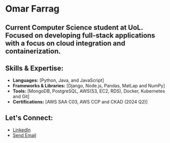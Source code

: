 








# Omar Farrag

## Current Computer Science student at UoL. Focused on developing full-stack applications with a focus on cloud integration and containerization.


## Skills & Expertise:

- **Languages:** [Python, Java, and JavaScript]
- **Frameworks & Libraries:** [Django, Node.js, Pandas, MatLap and NumPy]
- **Tools:** [MongoDB, PostgreSQL, AWS(S3, EC2, RDS), Docker, Kubernetes and Git]
- **Certifications:** [AWS SAA C03, AWS CCP and CKAD (2024 Q2)] 


## Let's Connect:

- [LinkedIn](https://www.linkedin.com/in/omarfarrag01/)
- [Send Email](omar.tarek.farrag123@gmail.com)







